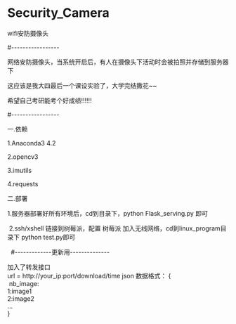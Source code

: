 # Security_Camera
wifi安防摄像头</p>
#-----------------</p>
网络安防摄像头，当系统开启后，有人在摄像头下活动时会被拍照并存储到服务器下</p>
这应该是我大四最后一个课设实验了，大学完结撒花~~  </p>
希望自己考研能考个好成绩!!!!!!</p>
#-----------------  

一.依赖</p>
  1.Anaconda3 4.2</p>
  2.opencv3  </p>
  3.imutils  </p>
  4.requests  </p>
</p>
二.部署</p>
</p>
  1.服务器部署好所有环境后，cd到目录下，python Flask_serving.py 即可</p>
  2.ssh/xshell 链接到树莓派，配置 树莓派 加入无线网络，cd到linux_program目录下 python test.py即可</p>
  
  
#-------------更新用--------------</p>
加入了转发接口  
url = http://your_ip:port/download/time 
json 数据格式：
{  
  nb_image:  
  1:image1  
  2:image2  
  ...  
}  
